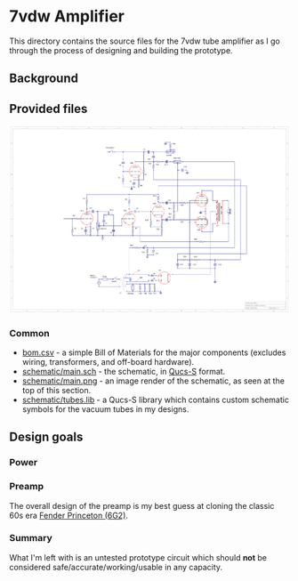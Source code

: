 # 7vdw Amplifier

This directory contains the source files for the 7vdw tube amplifier as I go through the process of designing and building the prototype.

## Background


## Provided files

![schematic](schematic/main.png)

### Common
- [bom.csv](bom.csv) - a simple Bill of Materials for the major components (excludes wiring, transformers, and off-board hardware).
- [schematic/main.sch](schematic/main.sch) - the schematic, in [Qucs-S](https://ra3xdh.github.io/) format.
- [schematic/main.png](schematic/main.png) - an image render of the schematic, as seen at the top of this section.
- [schematic/tubes.lib](schematic/tubes.lib) - a Qucs-S library which contains custom schematic symbols for the vacuum tubes in my designs.

## Design goals

### Power

### Preamp

The overall design of the preamp is my best guess at cloning the classic 60s era [Fender Princeton (6G2)](https://en.wikipedia.org/wiki/Fender_Princeton).

### Summary

What I'm left with is an untested prototype circuit which should **not** be considered safe/accurate/working/usable in any capacity.

